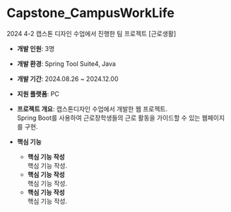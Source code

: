 # Capstone_CampusWorkLife
2024 4-2 캡스톤 디자인 수업에서 진행한 팀 프로젝트 [근로생활]

* **개발 인원**: 3명

* **개발 환경**: Spring Tool Suite4, Java

* **개발 기간**: 2024.08.26 ~ 2024.12.00

* **지원 플랫폼**: PC

* **프로젝트 개요**: 캡스톤디자인 수업에서 개발한 웹 프로젝트. <br>Spring Boot를 사용하여 근로장학생들의 근로 활동을 가이드할 수 있는 웹페이지를 구현.

* **핵심 기능**
   - **핵심 기능 작성**
   <br>핵심 기능 작성.
   - **핵심 기능 작성**
   <br>핵심 기능 작성.
   - **핵심 기능 작성**
   <br>핵심 기능 작성.
